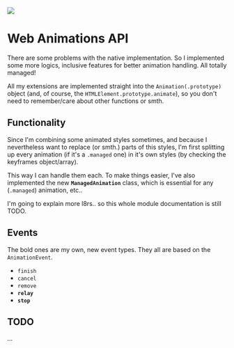 <img src="https://kekse.biz/php/count.php?draw&override=github:v4" />

# Web Animations API
There are some problems with the native implementation. So I implemented some more logics,
inclusive features for better animation handling. All totally managed!

All my extensions are implemented straight into the `Animation(.prototype)` object (and,
of course, the `HTMLElement.prototype.animate`), so you don't need to remember/care about
other functions or smth.

## Functionality
Since I'm combining some animated styles sometimes, and because I nevertheless want to
replace (or smth.) parts of this styles, I'm first splitting up every animation (if it's
a `.managed` one) in it's own styles (by checking the keyframes object/array).

This way I can handle them each. To make things easier, I've also implemented the new
**`ManagedAnimation`** class, which is essential for any (`.managed`) animation, etc..

I'm going to explain more l8rs.. so this whole module documentation is still TODO.

## Events
The bold ones are my own, new event types. They all are based on the `AnimationEvent`.

* `finish`
* `cancel`
* `remove`
* **`relay`**
* **`stop`**

## TODO
...

